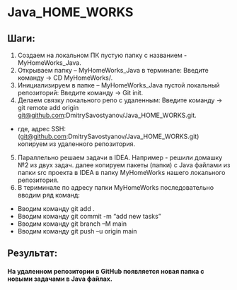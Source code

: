 # Java_HOME_WORKS
## Шаги: 
1)	 Создаем на локальном ПК пустую папку с названием - MyHomeWorks_Java.
2)	Открываем папку – MyHomeWorks_Java в терминале: Введите команду -> CD MyHomeWorks/.
3)	Инициализируем  в папке – MyHomeWorks_Java пустой локальный репозиторий: Введите  команду -> Git init.
4)	Делаем связку локального репо с удаленным: Введите команду ->
   git remote add origin git@github.com:DmitrySavostyanov/Java_HOME_WORKS.git.
* где, адрес SSH: (git@github.com:DmitrySavostyanov/Java_HOME_WORKS.git) копируем из удаленного репозитория.
5)	Параллельно решаем задачи в IDEA. Например - решили домашку №2 из двух задач. 
	далее копируем пакеты (папки) с Java файлами из папки src проекта в IDEA в папку MyHomeWorks нашего локального репозитория.
7)	В териминале по адресу папки MyHomeWorks последовательно вводим ряд команд:
 - Вводим команду  git add  .
 - Вводим команду git commit  -m “add new tasks”
 - Вводим команду git branch –M main
 - Вводим команду git push –u origin main
## Результат: 
#### На удаленном репозитории в GitHub появляется новая папка с новыми задачами в Java файлах.
